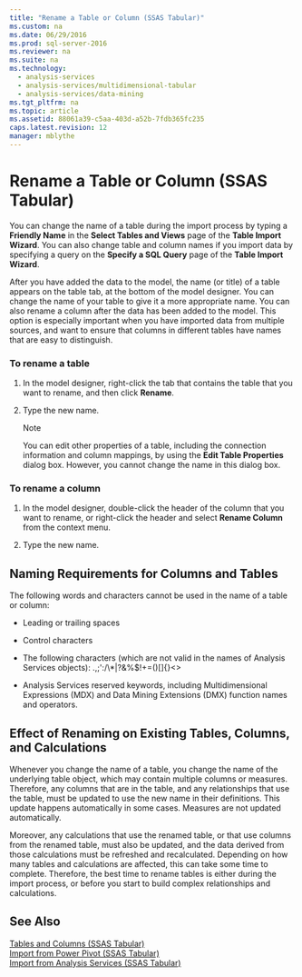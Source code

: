 ```yaml
---
title: "Rename a Table or Column (SSAS Tabular)"
ms.custom: na
ms.date: 06/29/2016
ms.prod: sql-server-2016
ms.reviewer: na
ms.suite: na
ms.technology: 
  - analysis-services
  - analysis-services/multidimensional-tabular
  - analysis-services/data-mining
ms.tgt_pltfrm: na
ms.topic: article
ms.assetid: 88061a39-c5aa-403d-a52b-7fdb365fc235
caps.latest.revision: 12
manager: mblythe
---
```

# Rename a Table or Column (SSAS Tabular)
You can change the name of a table during the import process by typing a **Friendly Name** in the **Select Tables and Views** page of the **Table Import Wizard**. You can also change table and column names if you import data by specifying a query on the **Specify a SQL Query** page of the **Table Import Wizard**.  
  
 After you have added the data to the model, the name (or title) of a table appears on the table tab, at the bottom of the model designer. You can change the name of your table to give it a more appropriate name. You can also rename a column after the data has been added to the model. This option is especially important when you have imported data from multiple sources, and want to ensure that columns in different tables have names that are easy to distinguish.  
  
### To rename a table  
  
1.  In the model designer, right-click the tab that contains the table that you want to rename, and then click **Rename**.  
  
2.  Type the new name.  
  
    > [!NOTE]  
    >  You can edit other properties of a table, including the connection information and column mappings, by using the **Edit Table Properties** dialog box. However, you cannot change the name in this dialog box.  
  
### To rename a column  
  
1.  In the model designer, double-click the header of the column that you want to rename, or right-click the header and select **Rename Column** from the context menu.  
  
2.  Type the new name.  
  
## Naming Requirements for Columns and Tables  
 The following words and characters cannot be used in the name of a table or column:  
  
-   Leading or trailing spaces  
  
-   Control characters  
  
-   The following characters (which are not valid in the names of Analysis Services objects): .,;':/\\*&#124;?&%$!+=()[]{}<>  
  
-   Analysis Services reserved keywords, including Multidimensional Expressions (MDX) and Data Mining Extensions (DMX) function names and operators.  
  
## Effect of Renaming on Existing Tables, Columns, and Calculations  
 Whenever you change the name of a table, you change the name of the underlying table object, which may contain multiple columns or measures. Therefore, any columns that are in the table, and any relationships that use the table, must be updated to use the new name in their definitions. This update happens automatically in some cases. Measures are not updated automatically.  
  
 Moreover, any calculations that use the renamed table, or that use columns from the renamed table, must also be updated, and the data derived from those calculations must be refreshed and recalculated. Depending on how many tables and calculations are affected, this can take some time to complete. Therefore, the best time to rename tables is either during the import process, or before you start to build complex relationships and calculations.  
  
## See Also  
 [Tables and Columns (SSAS Tabular)](../../Topics/TopicNameNotContainA/Tables-and-Columns--SSAS-Tabular-.md)   
 [Import from Power Pivot (SSAS Tabular)](../../Topics/TopicNameNotContainA/Import-from-Power-Pivot--SSAS-Tabular-.md)   
 [Import from Analysis Services (SSAS Tabular)](../../Topics/TopicNameNotContainA/Import-from-Analysis-Services--SSAS-Tabular-.md)